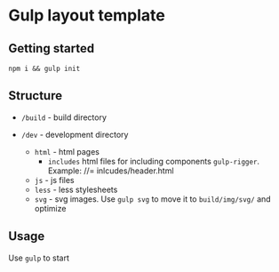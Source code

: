 # Gulp layout template

## Getting started

```
npm i && gulp init
```

## Structure

- `/build` - build directory

- `/dev` - development directory
  - `html` - html pages
    - `includes` html files for including components `gulp-rigger`. Example: //= inlcudes/header.html
  - `js` - js files
  - `less` - less stylesheets
  - `svg` - svg images. Use `gulp svg` to move it to `build/img/svg/` and optimize

## Usage

Use `gulp` to start
